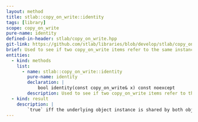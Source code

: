 ```yaml
---
layout: method
title: stlab::copy_on_write::identity
tags: [library]
scope: copy_on_write
pure-name: identity
defined-in-header: stlab/copy_on_write.hpp
git-link: https://github.com/stlab/libraries/blob/develop/stlab/copy_on_write.hpp
brief: Used to see if two copy_on_write items refer to the same instance.
entities:
  - kind: methods
    list:
      - name: stlab::copy_on_write::identity
        pure-name: identity
        declaration: |
            bool identity(const copy_on_write& x) const noexcept
        description: Used to see if two copy_on_write items refer to the same instance.
  - kind: result
    description: |
        `true` iff the underlying object instance is shared by both objects. `false` otherwise.
---
```

